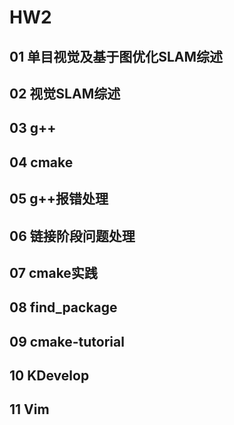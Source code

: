 <!--
 * @Author: zhanghao
 * @Date: 2022-09-08 20:24:28
 * @LastEditTime: 2022-09-08 20:46:03
 * @FilePath: /hao_slambook2/ch2/hw2.md
 * @Description: 
-->
# HW2
## 01 单目视觉及基于图优化SLAM综述
## 02 视觉SLAM综述
## 03 g++
## 04 cmake
## 05 g++报错处理
## 06 链接阶段问题处理
## 07 cmake实践
## 08 find_package
## 09 cmake-tutorial
## 10 KDevelop
## 11 Vim